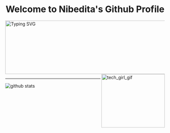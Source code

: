 <h1 align="center">Welcome to Nibedita's Github Profile</h1>
<a href="https://git.io/typing-svg"><img height="170" width="600" src="https://readme-typing-svg.demolab.com/?font=times&weight=200&size=25&duration=2200&pause=850&background=FFC4F612&color=F400F7&center=true&vCenter=true&random=false&width=800&height=170&lines=I+am+a+very+curious+and+creative+Engineer+%F0%9F%A4%AF;With+strong+foundations+in+%F0%9F%92%AA+...;Data+Structures+,+DBMS+and+Linux;Proficient+in+Backend+development+and;Image+Processing+%F0%9F%91%8C;Learning+about+Data+Science+,+AI+and+ML" alt="Typing SVG" /></a>
<img alt="tech_girl_gif" align="right" height="170" width="200" src="https://github.com/nibedita6302/nibedita6302/assets/145376728/b0d6e26a-6c93-4bcd-bc7f-0827edd6265e"/>
<hr>
<img alt="github stats" align="center" src="https://github-readme-stats.vercel.app/api?username=nibedita6302&show_icons=true&theme=ambient_gradient"/>
